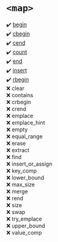 # `<map>`
:heavy_check_mark: [begin](begin.md)  
:heavy_check_mark: [cbegin](cbegin.md)  
:heavy_check_mark: [cend](cend.md)  
:heavy_check_mark: [count](count.md)  
:heavy_check_mark: [end](end.md)  
:heavy_check_mark: [insert](insert.md)  
:heavy_check_mark: [rbegin](rbegin.md)  
:x: clear  
:x: contains  
:x: crbegin  
:x: crend  
:x: emplace  
:x: emplace_hint  
:x: empty  
:x: equal_range  
:x: erase  
:x: extract  
:x: find  
:x: insert_or_assign  
:x: key_comp  
:x: lower_bound  
:x: max_size  
:x: merge  
:x: rend  
:x: size  
:x: swap  
:x: try_emplace  
:x: upper_bound  
:x: value_comp  
